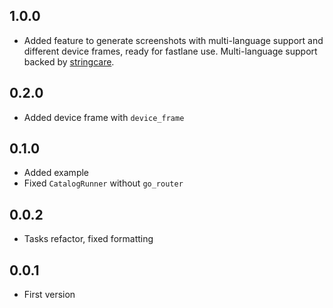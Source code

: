 ## 1.0.0

* Added feature to generate screenshots with multi-language support and different device frames, ready for fastlane use. Multi-language support backed by [stringcare](https://pub.dev/packages/stringcare).

## 0.2.0

* Added device frame with `device_frame`

## 0.1.0

* Added example
* Fixed `CatalogRunner` without `go_router`

## 0.0.2

* Tasks refactor, fixed formatting

## 0.0.1

* First version
